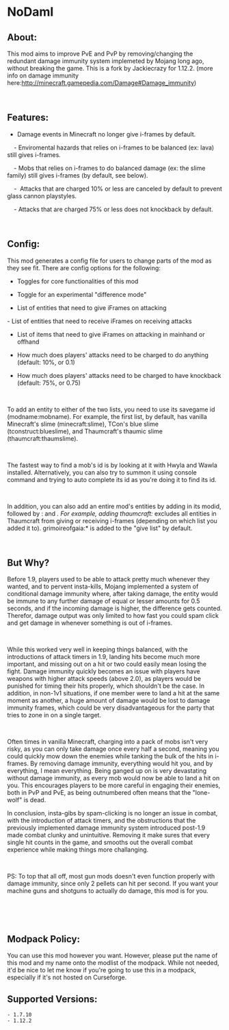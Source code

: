 ﻿# NoDamI

## About:
This mod aims to improve PvE and PvP by removing/changing the redundant damage immunity system implemeted by Mojang long ago, without breaking the game. This is a fork by Jackiecrazy for 1.12.2.
(more info on damage immunity here:http://minecraft.gamepedia.com/Damage#Damage_immunity)

 

## Features:

- Damage events in Minecraft no longer give i-frames by default.

    - Enviromental hazards that relies on i-frames to be balanced (ex: lava) still gives i-frames.

    - Mobs that relies on i-frames to do balanced damage (ex: the slime family) still gives i-frames (by default, see below).

    -  Attacks that are charged 10% or less are canceled by default to prevent glass cannon playstyles.

    - Attacks that are charged 75% or less does not knockback by default.

 

## Config:

This mod generates a config file for users to change parts of the mod as they see fit. There are config options for the following:

- Toggles for core functionalities of this mod

- Toggle for an experimental "difference mode"

- List of entities that need to give iFrames on attacking

- List of entities that need to receive iFrames on receiving attacks

- List of items that need to give iFrames on attacking in mainhand or offhand

- How much does players' attacks need to be charged to do anything (default: 10%, or 0.1)

- How much does players' attacks need to be charged to have knockback (default: 75%, or 0.75)

 

To add an entity to either of the two lists, you need to use its savegame id (modname:mobname). For example, the first list, by default, has vanilla Minecraft's slime (minecraft:slime), TCon's blue slime (tconstruct:blueslime), and Thaumcraft's thaumic slime (thaumcraft:thaumslime).

 

The fastest way to find a mob's id is by looking at it with Hwyla and Wawla installed. Alternatively, you can also try to summon it using console command and trying to auto complete its id as you're doing it to find its id.

 

In addition, you can also add an entire mod's entities by adding in its modid, followed by : and *. For example, adding thaumcraft:* excludes all entities in Thaumcraft from giving or receiving i-frames (depending on which list you added it to). grimoireofgaia:* is added to the "give list" by default.

 

## But Why?

Before 1.9, players used to be able to attack pretty much whenever they wanted, and to pervent insta-kills, Mojang implemented a system of conditional damage immunity where, after taking damage, the entity would be immune to any further damage of equal or lesser amounts for 0.5 seconds, and if the incoming damage is higher, the difference gets counted. Therefor, damage output was only limited to how fast you could spam click and get damage in whenever something is out of i-frames. 

 

While this worked very well in keeping things balanced, with the introductions of attack timers in 1.9, landing hits become much more important, and missing out on a hit or two could easily mean losing the fight. Damage immunity quickly becomes an issue with players have weapons with higher attack speeds (above 2.0), as players would be punished for timing their hits properly, which shouldn't be the case. In addition, in non-1v1 situations, if one member were to land a hit at the same moment as another, a huge amount of damage would be lost to damage immunity frames, which could be very disadvantageous for the party that tries to zone in on a single target. 

 

Often times in vanilla Minecraft, charging into a pack of mobs isn't very risky, as you can only take damage once every half a second, meaning you could quickly mow down the enemies while tanking the bulk of the hits in i-frames. By removing damage immunity, everything would hit you, and by everything, I mean everything. Being ganged up on is very devastating without damage immunity, as every mob would now be able to land a hit on you. This encourages players to be more careful in engaging their enemies, both in PvP and PvE, as being outnumbered often means that the "lone-wolf" is dead. 

In conclusion, insta-gibs by spam-clicking is no longer an issue in combat, with the introduction of attack timers, and the obstructions that the previously implemented damage immunity system introduced post-1.9 made combat clunky and unintuitive. Removing it make sures that every single hit counts in the game, and smooths out the overall combat experience while making things more challanging.

 

PS: To top that all off, most gun mods doesn't even function properly with damage immunity, since only 2 pellets can hit per second. If you want your machine guns and shotguns to actually do damage, this mod is for you.

 

 

## Modpack Policy:

You can use this mod however you want. However, please put the name of this mod and my name onto the modlist of the modpack. While not needed, it'd be nice to let me know if you're going to use this in a modpack, especially if it's not hosted on Curseforge.

## Supported Versions:
	- 1.7.10
	- 1.12.2

